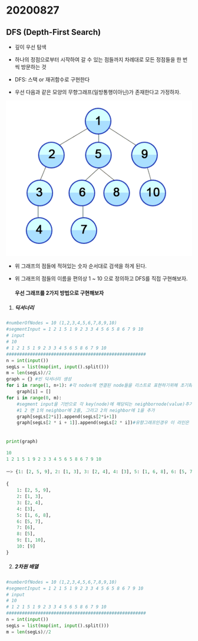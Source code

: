 # 20200827

## DFS (Depth-First Search)

- 깊이 우선 탐색
- 하나의 정점으로부터 시작하여 갈 수 있는 점들까지 차례대로 모든 정점들을 한 번씩 방문하는 것
- DFS: 스택 or 재귀함수로 구현한다

- 우선 다음과 같은 모양의 무향그래프(일방통행이아닌)가 존재한다고 가정하자.

![image-20200827125335033](20200827.assets/image-20200827125335033.png)

- 위 그래프의 점들에 적혀있는 숫자 순서대로 검색을 하게 된다.

- 위 그래프의 점들의 이름을 편의상 1 ~ 10 으로 정의하고 DFS를 직접 구현해보자.

  #### 우선 그래프를 2가지 방법으로 구현해보자

1. ##### 딕셔너리

```python
#numberOfNodes = 10 (1,2,3,4,5,6,7,8,9,10)
#segmentInput = 1 2 1 5 1 9 2 3 3 4 5 6 5 8 6 7 9 10
# input
# 10
# 1 2 1 5 1 9 2 3 3 4 5 6 5 8 6 7 9 10
#####################################################
n = int(input())
segLs = list(map(int, input().split()))
m = len(segLs)//2
graph = {} #빈 딕셔너리 생성
for i in range(1, n+1): #각 nodes에 연결된 node들을 리스트로 표현하기위해 초기화
    graph[i] = []
for i in range(0, m):
    #segment input을 기반으로 각 key(node)에 해당되는 neighbornode(value)추가
    #1 2 면 1의 neighbor에 2를, 그리고 2의 neighbor에 1을 추가
    graph[segLs[2*i]].append(segLs[2*i+1])
    graph[segLs[2 * i + 1]].append(segLs[2 * i])#유향그래프인경우 이 라인은 삭제
    

print(graph)
```

```python
10
1 2 1 5 1 9 2 3 3 4 5 6 5 8 6 7 9 10

ㅡ> {1: [2, 5, 9], 2: [1, 3], 3: [2, 4], 4: [3], 5: [1, 6, 8], 6: [5, 7], 7: [6], 8: [5], 9: [1, 10], 10: [9]}

{
    1: [2, 5, 9],
    2: [1, 3],
    3: [2, 4],
    4: [3],
    5: [1, 6, 8],
    6: [5, 7],
    7: [6],
    8: [5],
    9: [1, 10],
    10: [9]
}
```



2. ##### 2차원 배열

```python
#numberOfNodes = 10 (1,2,3,4,5,6,7,8,9,10)
#segmentInput = 1 2 1 5 1 9 2 3 3 4 5 6 5 8 6 7 9 10
# input
# 10
# 1 2 1 5 1 9 2 3 3 4 5 6 5 8 6 7 9 10
#####################################################
n = int(input())
segLs = list(map(int, input().split()))
m = len(segLs)//2
```





